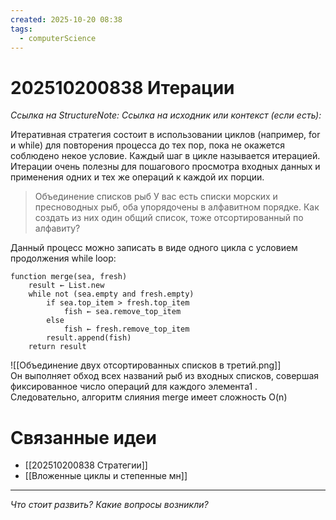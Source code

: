 ```yaml
---
created: 2025-10-20 08:38
tags:
  - computerScience
---
```

# 202510200838 Итерации

*Ссылка на StructureNote:*
*Ссылка на исходник или контекст (если есть):* 

Итеративная стратегия состоит в использовании циклов (например, for и while) для повторения процесса до тех пор, пока не окажется соблюдено некое условие. Каждый шаг в цикле называется итерацией. Итерации очень полезны для пошагового просмотра входных данных и применения одних и тех же операций к каждой их порции.

>Объединение списков рыб У вас есть списки морских и пресноводных рыб, оба упорядочены в алфавитном порядке. Как создать из них один общий список, тоже отсортированный по алфавиту?

Данный процесс можно записать в виде одного цикла с условием продолжения while loop:

```
function merge(sea, fresh)
    result ← List.new
    while not (sea.empty and fresh.empty)
        if sea.top_item > fresh.top_item
            fish ← sea.remove_top_item
        else
            fish ← fresh.remove_top_item
        result.append(fish)
    return result
```

![[Объединение двух отсортированных списков в третий.png]]  
Он выполняет обход всех названий рыб из входных списков, совершая фиксированное число операций для каждого элемента1 . Следовательно, алгоритм слияния merge имеет сложность O(n)
# Связанные идеи

- [[202510200838 Стратегии]]
- [[Вложенные циклы и степенные мн]]
---

*Что стоит развить? Какие вопросы возникли?*
